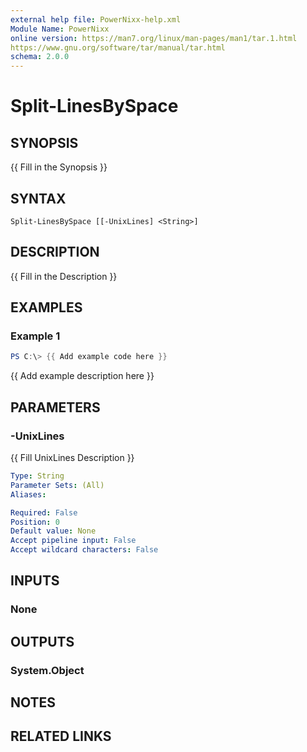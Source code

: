 ```yaml
---
external help file: PowerNixx-help.xml
Module Name: PowerNixx
online version: https://man7.org/linux/man-pages/man1/tar.1.html
https://www.gnu.org/software/tar/manual/tar.html
schema: 2.0.0
---
```


# Split-LinesBySpace

## SYNOPSIS
{{ Fill in the Synopsis }}

## SYNTAX

```
Split-LinesBySpace [[-UnixLines] <String>]
```

## DESCRIPTION
{{ Fill in the Description }}

## EXAMPLES

### Example 1
```powershell
PS C:\> {{ Add example code here }}
```

{{ Add example description here }}

## PARAMETERS

### -UnixLines
{{ Fill UnixLines Description }}

```yaml
Type: String
Parameter Sets: (All)
Aliases:

Required: False
Position: 0
Default value: None
Accept pipeline input: False
Accept wildcard characters: False
```

## INPUTS

### None
## OUTPUTS

### System.Object
## NOTES

## RELATED LINKS
